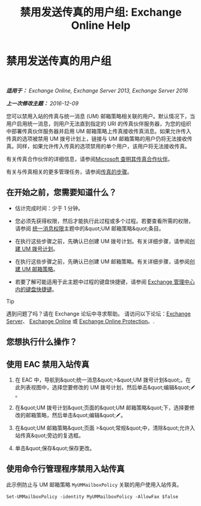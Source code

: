﻿---
title: '禁用发送传真的用户组: Exchange Online Help'
TOCTitle: 禁用发送传真的用户组
ms:assetid: 1c57c3ba-2b0e-43dd-9b28-43bada1592c5
ms:mtpsurl: https://technet.microsoft.com/zh-cn/library/JJ650864(v=EXCHG.150)
ms:contentKeyID: 52061319
ms.date: 05/23/2018
mtps_version: v=EXCHG.150
ms.translationtype: MT
---

# 禁用发送传真的用户组

 

_**适用于：** Exchange Online, Exchange Server 2013, Exchange Server 2016_

_**上一次修改主题：** 2016-12-09_

您可以禁用入站的传真与统一消息 (UM) 邮箱策略相关联的用户。默认情况下，当用户启用统一消息，则用户无法直到指定的 URI 的传真伙伴服务器，为您的组织中部署传真伙伴服务器并启用 UM 邮箱策略上传真接收传真消息。如果允许传入传真的选项被禁用 UM 拨号计划上，链接与 UM 邮箱策略的用户仍将无法接收传真。同样，如果允许传入传真的选项禁用的单个用户，该用户将无法接收传真。

有关传真合作伙伴的详细信息，请参阅[Microsoft 查明其传真合作伙伴](https://go.microsoft.com/fwlink/?linkid=190238)。

有关与传真相关的更多管理任务，请参阅[传真的步骤](faxing-procedures-exchange-2013-help.md)。

## 在开始之前，您需要知道什么？

  - 估计完成时间：少于 1 分钟。

  - 您必须先获得权限，然后才能执行此过程或多个过程。若要查看所需的权限，请参阅 [统一消息权限](unified-messaging-permissions-exchange-2013-help.md)主题中的\&quot;UM 邮箱策略\&quot;条目。

  - 在执行这些步骤之前，先确认已创建 UM 拨号计划。有关详细步骤，请参阅[创建 UM 拨号计划](create-a-um-dial-plan-exchange-2013-help.md)。

  - 在执行这些步骤之前，先确认已创建 UM 邮箱策略。有关详细步骤，请参阅[创建 UM 邮箱策略](create-a-um-mailbox-policy-exchange-2013-help.md)。

  - 若要了解可能适用于此主题中过程的键盘快捷键，请参阅 [Exchange 管理中心内的键盘快捷键](keyboard-shortcuts-in-the-exchange-admin-center-exchange-online-protection-help.md)。

> [!TIP]  
> 遇到问题了吗？请在 Exchange 论坛中寻求帮助。 请访问以下论坛：<a href="https://go.microsoft.com/fwlink/p/?linkid=60612">Exchange Server</a>、 <a href="https://go.microsoft.com/fwlink/p/?linkid=267542">Exchange Online</a> 或 <a href="https://go.microsoft.com/fwlink/p/?linkid=285351">Exchange Online Protection</a>。.


## 您想执行什么操作？

## 使用 EAC 禁用入站传真

1.  在 EAC 中，导航到\&quot;统一消息\&quot;\>\&quot;UM 拨号计划\&quot;。在此列表视图中，选择您要修改的 UM 拨号计划，然后单击\&quot;编辑\&quot;![编辑图标](images/Bb124582.6f53ccb2-1f13-4c02-bea0-30690e6ea71d(EXCHG.150).gif "编辑图标")。

2.  在\&quot;UM 拨号计划\&quot;页面的\&quot;UM 邮箱策略\&quot;下，选择要修改的邮箱策略，然后单击\&quot;编辑\&quot;![编辑图标](images/Bb124582.6f53ccb2-1f13-4c02-bea0-30690e6ea71d(EXCHG.150).gif "编辑图标")。

3.  在\&quot;UM 邮箱策略\&quot;页面 \>\&quot;常规\&quot;中，清除\&quot;允许入站传真\&quot;旁边的复选框。

4.  单击\&quot;保存\&quot;保存更改。

## 使用命令行管理程序禁用入站传真

此示例防止与 UM 邮箱策略 `MyUMMailboxPolicy` 关联的用户使用入站传真。

    Set-UMMailboxPolicy -identity MyUMMailboxPolicy -AllowFax $false

